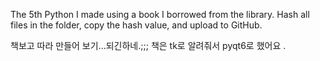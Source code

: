 The 5th Python I made using a book I borrowed from the library.
Hash all files in the folder, copy the hash value, and upload to GitHub.


책보고 따라 만들어 보기...되긴하네.;;;
책은 tk로 알려줘서 pyqt6로 했어요 .
